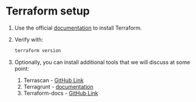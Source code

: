 # Terraform setup

1. Use the official [documentation](https://www.terraform.io/downloads.html) to install Terraform.
1. Verify with:

    ```bash
    terraform version
    ```

1. Optionally, you can install additional tools that we will discuss at some point:
    1. Terrascan - [GitHub Link](https://github.com/accurics/terrascan)
    1. Terragrunt - [documentation](https://terragrunt.gruntwork.io/)
    1. Terraform-docs - [GitHub Link](https://github.com/terraform-docs/terraform-docs)
